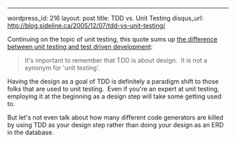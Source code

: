--- 
wordpress_id: 216
layout: post
title: TDD vs. Unit Testing
disqus_url: http://blog.sideline.ca/2005/12/07/tdd-vs-unit-testing/

<p>Continuing on the topic of unit testing, this quote sums up <a href="http://steve.emxsoftware.com/TDD/TDD+and+Unit+Testing+are+NOT+the+Same">the difference between unit testing and test driven development</a>:</p>
<blockquote>
<p><!--StartFragment -->It's important to remember that TDD is about design.  It is not a synonym for 'unit testing'. </p></blockquote>
<p>Having the design as a goal of TDD is definitely a paradigm shift to those folks that are used to unit testing.  Even if you're an expert at unit testing, employing it at the beginning as a design step will take some getting used to.</p>
<p>But let's not even talk about how many different code generators are killed by using TDD as your design step rather than doing your design as an ERD in the database.</p>
